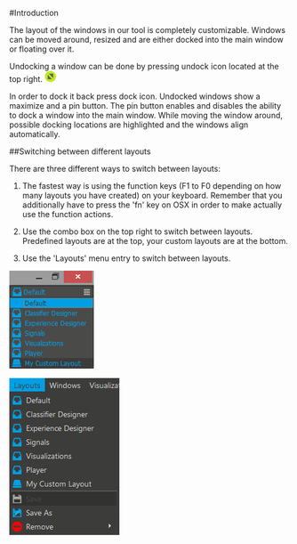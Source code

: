 #Introduction

The layout of the windows in our tool is completely customizable. Windows can be moved around, resized and are either docked into the main window or floating over it.

Undocking a window can be done by pressing undock icon located at the top right. ![Undock](../neuromoreStudio/Images/UI/DockUndockHover.png)

In order to dock it back press dock icon. Undocked windows show a maximize and a pin button. The pin button enables and disables the ability to dock a window into the main window. While moving the window around, possible docking locations are highlighted and the windows align automatically.

##Switching between different layouts

There are three different ways to switch between layouts:

1. The fastest way is using the function keys (F1 to F0 depending on how many layouts you have created) on your keyboard. Remember that you additionally have to press the 'fn' key on OSX in order to make actually use the function actions.

2. Use the combo box on the top right to switch between layouts. Predefined layouts are at the top, your custom layouts are at the bottom.

3. Use the 'Layouts' menu entry to switch between layouts.

![Layout ComboBox](../neuromoreStudio/Images/Layouts/LayoutComboBox.png)

![Layout Menu](../neuromoreStudio/Images/Layouts/LayoutsMenu.png)